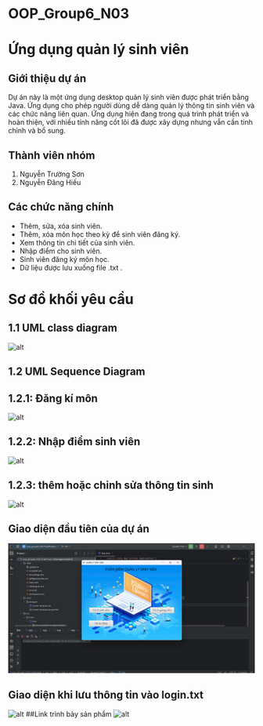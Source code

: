 
# OOP_Group6_N03
# Ứng dụng quản lý sinh viên
## Giới thiệu dự án
Dự án này là một ứng dụng desktop quản lý sinh viên được phát triển bằng Java. Ứng dụng cho phép người dùng dễ dàng quản lý thông tin sinh viên và các chức năng liên quan. Ứng dụng hiện đang trong quá trình phát triển và hoàn thiện, với nhiều tính năng cốt lõi đã được xây dựng nhưng vẫn cần tinh chỉnh và bổ sung.
## Thành viên nhóm 
  1. Nguyễn Trường Sơn
  2. Nguyễn Đăng Hiếu
## Các chức năng chính
  - Thêm, sửa, xóa sinh viên.
  - Thêm, xóa môn học theo kỳ để sinh viên đăng ký. 
  - Xem thông tin chi tiết của sinh viên.
  - Nhập điểm cho sinh viên.
  - Sinh viên đăng ký môn học.
  - Dữ liệu được lưu xuống file .txt .

# Sơ đồ khối yêu cầu
## 1.1 UML class diagram

  ![alt](https://github.com/ToiTenSon/oop_group6_n03/blob/FinalProject/src/main/resources/com/example/managerstudent/image/%E1%BA%A2nh%20ch%E1%BB%A5p%20m%C3%A0n%20h%C3%ACnh%202024-09-26%20120319.png)
## 1.2 UML Sequence Diagram
## 1.2.1: Đăng kí môn 

![alt](https://github.com/ToiTenSon/oop_group6_n03/blob/FinalProject/src/main/resources/com/example/managerstudent/image/dang%20ki%20mon.png)
## 1.2.2: Nhập điểm sinh viên

![alt](https://github.com/ToiTenSon/oop_group6_n03/blob/FinalProject/src/main/resources/com/example/managerstudent/image/nhap%20diem.png)
## 1.2.3: thêm hoặc chỉnh sửa thông tin sinh 

![alt](https://github.com/ToiTenSon/oop_group6_n03/blob/FinalProject/src/main/resources/com/example/managerstudent/image/them%20hoac%20sua.png)
## Giao diện đầu tiên của dự án
![alt](https://github.com/ToiTenSon/oop_group6_n03/blob/FinalProject/src/main/resources/com/example/managerstudent/image/giaodienchinh.png)
## Giao diện khi lưu thông tin vào login.txt
![alt](https://github.com/ToiTenSon/oop_group6_n03/blob/FinalProject/src/main/resources/com/example/managerstudent/image/%E1%BA%A2nh%20m%C3%A0n%20h%C3%ACnh%202024-10-04%20l%C3%BAc%20.png)
##Link trình bày sản phẩm
![alt](https://youtu.be/zhuK7kPfVA4![image](https://github.com/user-attachments/assets/74b1ef67-5efd-4129-a85b-a18ef5903f69))

